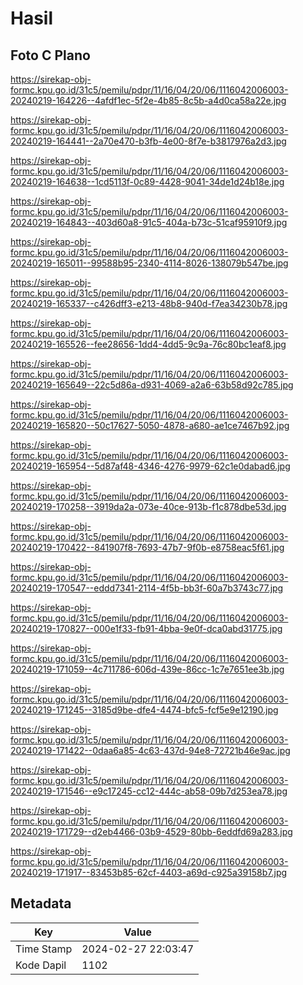 # Hasil

## Foto C Plano

https://sirekap-obj-formc.kpu.go.id/31c5/pemilu/pdpr/11/16/04/20/06/1116042006003-20240219-164226--4afdf1ec-5f2e-4b85-8c5b-a4d0ca58a22e.jpg

https://sirekap-obj-formc.kpu.go.id/31c5/pemilu/pdpr/11/16/04/20/06/1116042006003-20240219-164441--2a70e470-b3fb-4e00-8f7e-b3817976a2d3.jpg

https://sirekap-obj-formc.kpu.go.id/31c5/pemilu/pdpr/11/16/04/20/06/1116042006003-20240219-164638--1cd5113f-0c89-4428-9041-34de1d24b18e.jpg

https://sirekap-obj-formc.kpu.go.id/31c5/pemilu/pdpr/11/16/04/20/06/1116042006003-20240219-164843--403d60a8-91c5-404a-b73c-51caf95910f9.jpg

https://sirekap-obj-formc.kpu.go.id/31c5/pemilu/pdpr/11/16/04/20/06/1116042006003-20240219-165011--99588b95-2340-4114-8026-138079b547be.jpg

https://sirekap-obj-formc.kpu.go.id/31c5/pemilu/pdpr/11/16/04/20/06/1116042006003-20240219-165337--c426dff3-e213-48b8-940d-f7ea34230b78.jpg

https://sirekap-obj-formc.kpu.go.id/31c5/pemilu/pdpr/11/16/04/20/06/1116042006003-20240219-165526--fee28656-1dd4-4dd5-9c9a-76c80bc1eaf8.jpg

https://sirekap-obj-formc.kpu.go.id/31c5/pemilu/pdpr/11/16/04/20/06/1116042006003-20240219-165649--22c5d86a-d931-4069-a2a6-63b58d92c785.jpg

https://sirekap-obj-formc.kpu.go.id/31c5/pemilu/pdpr/11/16/04/20/06/1116042006003-20240219-165820--50c17627-5050-4878-a680-ae1ce7467b92.jpg

https://sirekap-obj-formc.kpu.go.id/31c5/pemilu/pdpr/11/16/04/20/06/1116042006003-20240219-165954--5d87af48-4346-4276-9979-62c1e0dabad6.jpg

https://sirekap-obj-formc.kpu.go.id/31c5/pemilu/pdpr/11/16/04/20/06/1116042006003-20240219-170258--3919da2a-073e-40ce-913b-f1c878dbe53d.jpg

https://sirekap-obj-formc.kpu.go.id/31c5/pemilu/pdpr/11/16/04/20/06/1116042006003-20240219-170422--841907f8-7693-47b7-9f0b-e8758eac5f61.jpg

https://sirekap-obj-formc.kpu.go.id/31c5/pemilu/pdpr/11/16/04/20/06/1116042006003-20240219-170547--eddd7341-2114-4f5b-bb3f-60a7b3743c77.jpg

https://sirekap-obj-formc.kpu.go.id/31c5/pemilu/pdpr/11/16/04/20/06/1116042006003-20240219-170827--000e1f33-fb91-4bba-9e0f-dca0abd31775.jpg

https://sirekap-obj-formc.kpu.go.id/31c5/pemilu/pdpr/11/16/04/20/06/1116042006003-20240219-171059--4c711786-606d-439e-86cc-1c7e7651ee3b.jpg

https://sirekap-obj-formc.kpu.go.id/31c5/pemilu/pdpr/11/16/04/20/06/1116042006003-20240219-171245--3185d9be-dfe4-4474-bfc5-fcf5e9e12190.jpg

https://sirekap-obj-formc.kpu.go.id/31c5/pemilu/pdpr/11/16/04/20/06/1116042006003-20240219-171422--0daa6a85-4c63-437d-94e8-72721b46e9ac.jpg

https://sirekap-obj-formc.kpu.go.id/31c5/pemilu/pdpr/11/16/04/20/06/1116042006003-20240219-171546--e9c17245-cc12-444c-ab58-09b7d253ea78.jpg

https://sirekap-obj-formc.kpu.go.id/31c5/pemilu/pdpr/11/16/04/20/06/1116042006003-20240219-171729--d2eb4466-03b9-4529-80bb-6eddfd69a283.jpg

https://sirekap-obj-formc.kpu.go.id/31c5/pemilu/pdpr/11/16/04/20/06/1116042006003-20240219-171917--83453b85-62cf-4403-a69d-c925a39158b7.jpg


## Metadata

| Key        | Value               |
| ---------- | ------------------- |
| Time Stamp | 2024-02-27 22:03:47 |
| Kode Dapil | 1102                |



